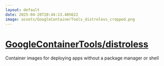 ```yaml
---
layout: default
date: 2025-04-26T20:44:13.405622
image: assets/GoogleContainerTools_distroless_cropped.png
---
```


# [GoogleContainerTools/distroless](https://github.com/GoogleContainerTools/distroless)

Container images for deploying apps without a package manager or shell
